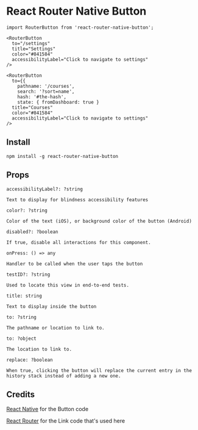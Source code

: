 # React Router Native Button

```
import RouterButton from 'react-router-native-button';

<RouterButton
  to="/settings"
  title="Settings"
  color="#841584"
  accessibilityLabel="Click to navigate to settings"
/>
```

```
<RouterButton
  to={{
    pathname: '/courses',
    search: '?sort=name',
    hash: '#the-hash',
    state: { fromDashboard: true }
  title="Courses"
  color="#841584"
  accessibilityLabel="Click to navigate to settings"
/>
```

## Install

```
npm install -g react-router-native-button
```

## Props

```
accessibilityLabel?: ?string 

Text to display for blindness accessibility features
```

```
color?: ?string 

Color of the text (iOS), or background color of the button (Android)
```

```
disabled?: ?boolean 

If true, disable all interactions for this component.
```

```
onPress: () => any 

Handler to be called when the user taps the button
```

```
testID?: ?string 

Used to locate this view in end-to-end tests.
```

```
title: string 

Text to display inside the button
```

```
to: ?string

The pathname or location to link to.
```

```
to: ?object

The location to link to.
```

```
replace: ?boolean

When true, clicking the button will replace the current entry in the history stack instead of adding a new one.
```

## Credits

[React Native](https://github.com/facebook/react-native) for the Button code

[React Router](https://github.com/ReactTraining/react-router) for the Link code that's used here

